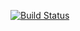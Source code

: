 [![Build Status](https://travis-ci.org/tkDarch/pluralsight-vue-spa.svg?branch=master)](https://travis-ci.org/tkDarch/pluralsight-vue-spa)
